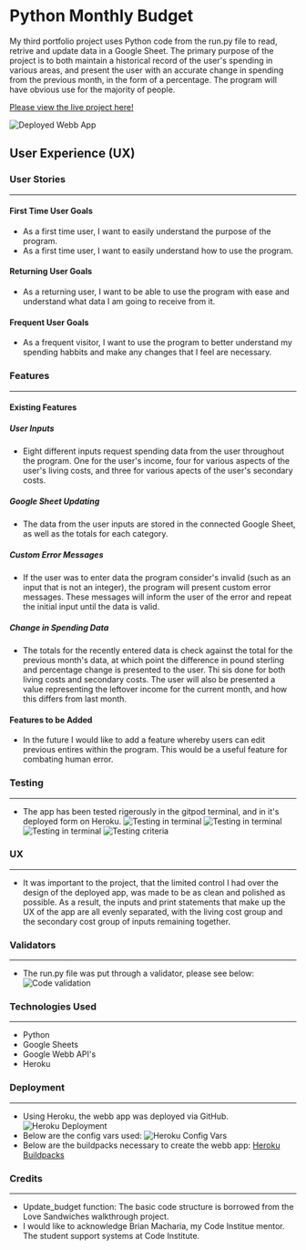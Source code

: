 # Python Monthly Budget
My third portfolio project uses Python code from the run.py file to read, retrive and update data in a Google Sheet. The primary purpose of the project is to both maintain a historical record of the user's spending in various areas, and present the user with an accurate change in spending from the previous month, in the form of a percentage. The program will have obvious use for the majority of people.

[Please view the live project here!](https://python-project-3.herokuapp.com/)

![Deployed Webb App](/documentation/deployed-project.png)

## User Experience (UX)
### User Stories
----------------------------
#### First Time User Goals
- As a first time user, I want to easily understand the purpose of the program.
- As a first time user, I want to easily understand how to use the program.
#### Returning User Goals
- As a returning user, I want to be able to use the program with ease and understand what data I am going to receive from it.
#### Frequent User Goals
- As a frequent visitor, I want to use the program to better understand my spending habbits and make any changes that I feel are necessary. 

### Features
----------------------------
#### Existing Features
##### User Inputs
- Eight different inputs request spending data from the user throughout the program. One for the user's income, four for various aspects of the user's living costs, and three for various apects of the user's secondary costs.
##### Google Sheet Updating
- The data from the user inputs are stored in the connected Google Sheet, as well as the totals for each category.
##### Custom Error Messages
- If the user was to enter data the program consider's invalid (such as an input that is not an integer), the program will present custom error messages. These messages will inform the user of the error and repeat the initial input until the data is valid.
##### Change in Spending Data
- The totals for the recently entered data is check against the total for the previous month's data, at which point the difference in pound sterling and percentage change is presented to the user. Thi sis done for both living costs and secondary costs. The user will also be presented a value representing the leftover income for the current month, and how this differs from last month.
#### Features to be Added
- In the future I would like to add a feature whereby users can edit previous entires within the program. This would be a useful feature for combating human error.

### Testing
----------------------------
- The app has been tested rigerously in the gitpod terminal, and in it's deployed form on Heroku.
![Testing in terminal](/documentation/testing-1.png)
![Testing in terminal](/documentation/testing-2.png)
![Testing in terminal](/documentation/testing-3.png)
![Testing criteria](/documentation/testing-4.png)
### UX
----------------------------
- It was important to the project, that the limited control I had over the design of the deployed app, was made to be as clean and polished as possible. As a result, the inputs and print statements that make up the UX of the app are all evenly separated, with the living cost group and the secondary cost group of inputs remaining together.

### Validators
----------------------------
- The run.py file was put through a validator, please see below:
![Code validation](/documentation/code-validation.png)

### Technologies Used
----------------------------
- Python
- Google Sheets
- Google Webb API's
- Heroku

### Deployment
----------------------------
- Using Heroku, the webb app was deployed via GitHub.
![Heroku Deployment](/documentation/heroku-deployment.png)
- Below are the config vars used:
![Heroku Config Vars](/documentation/config-vars)
- Below are the buildpacks necessary to create the webb app:
[Heroku Buildpacks](/documentation/buildpacks)

### Credits
----------------------------
- Update_budget function: The basic code structure is borrowed from the Love Sandwiches walkthrough project.
- I would like to acknowledge Brian Macharia, my Code Institue mentor. The student support systems at Code Institute.